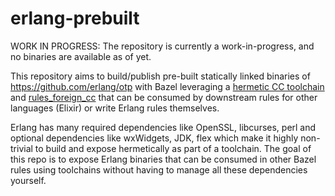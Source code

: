 # erlang-prebuilt

WORK IN PROGRESS: The repository is currently a work-in-progress, and no binaries are available as of yet.

This repository aims to build/publish pre-built statically linked binaries of https://github.com/erlang/otp with Bazel leveraging a [hermetic CC toolchain](https://github.com/uber/hermetic_cc_toolchain/) and [rules_foreign_cc](https://github.com/bazelbuild/rules_foreign_cc)
that can be consumed by downstream rules for other languages (Elixir) or write Erlang rules themselves.

Erlang has many required dependencies like OpenSSL, libcurses, perl and optional dependencies like wxWidgets, JDK, flex which make it highly non-trivial to build and expose hermetically as part of a toolchain. The goal of this repo is to expose Erlang binaries that can be consumed in other Bazel rules using toolchains without having to manage all these dependencies yourself.